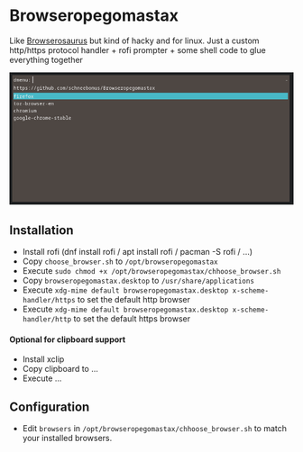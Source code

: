 # Browseropegomastax
Like [Browserosaurus](https://github.com/will-stone/browserosaurus) but kind of hacky and for linux.
Just a custom http/https protocol handler + rofi prompter + some shell code to glue everything together

![rofi screenshot](https://github.com/schneebonus/Browseropegomastax/blob/main/screenshot.png?raw=true)

## Installation

- Install rofi (dnf install rofi / apt install rofi / pacman -S rofi / ...)
- Copy ```choose_browser.sh``` to ```/opt/browseropegomastax```
- Execute ```sudo chmod +x /opt/browseropegomastax/chhoose_browser.sh```
- Copy ```browseropegomastax.desktop``` to ```/usr/share/applications```
- Execute ```xdg-mime default browseropegomastax.desktop x-scheme-handler/https``` to set the default http browser
- Execute ```xdg-mime default browseropegomastax.desktop x-scheme-handler/http``` to set the default https browser

#### Optional for clipboard support

- Install xclip
- Copy clipboard to ...
- Execute ...

## Configuration

- Edit ```browsers``` in ```/opt/browseropegomastax/chhoose_browser.sh``` to match your installed browsers.
